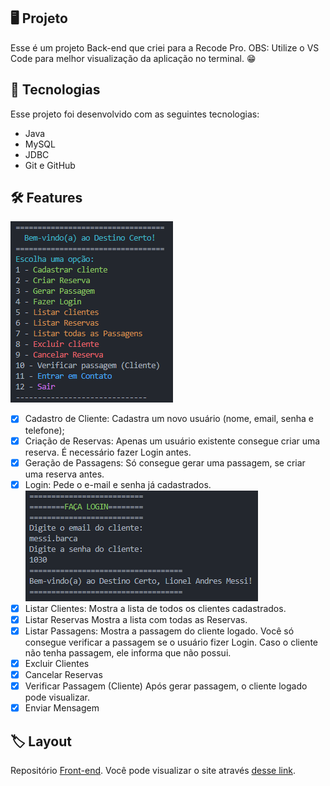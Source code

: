 <p align="center">
</p>

## 🖥️ Projeto
Esse é um projeto Back-end que criei para a Recode Pro.
OBS: Utilize o VS Code para melhor visualização da aplicação no terminal. 😁

## 🚀 Tecnologias
Esse projeto foi desenvolvido com as seguintes tecnologias:

- Java
- MySQL 
- JDBC
- Git e GitHub

## 🛠️ Features

![Menu](image-1.png)

- [x] Cadastro de Cliente: 
        Cadastra um novo usuário (nome, email, senha e telefone);
- [x] Criação de Reservas:
        Apenas um usuário existente consegue criar uma reserva.
        É necessário fazer Login antes.
- [x] Geração de Passagens:
        Só consegue gerar uma passagem, se criar uma reserva antes. 
- [x] Login:
        Pede o e-mail e senha já cadastrados.
        ![Img](image.png)
- [x] Listar Clientes:
        Mostra a lista de todos os clientes cadastrados.
- [x] Listar Reservas
        Mostra a lista com todas as Reservas.
- [x] Listar Passagens:
        Mostra a passagem do cliente logado.
        Você só consegue verificar a passagem se o usuário fizer Login.
        Caso o cliente não tenha passagem, ele informa que não possui.
- [x] Excluir Clientes
- [x] Cancelar Reservas
- [x] Verificar Passagem (Cliente)
        Após gerar passagem, o cliente logado pode visualizar.
- [x] Enviar Mensagem

## 🏷️ Layout

Repositório [Front-end](https://github.com/PatsFerrer/recode-projeto).
Você pode visualizar o site através
[desse link](https://patsferrer.github.io/recode-projeto/site/index.html).